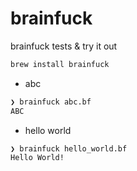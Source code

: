 # brainfuck
brainfuck tests &amp; try it out


```bash
brew install brainfuck
```
- abc
```bash
❯ brainfuck abc.bf
ABC
```
- hello world
```bash
❯ brainfuck hello_world.bf
Hello World!
```